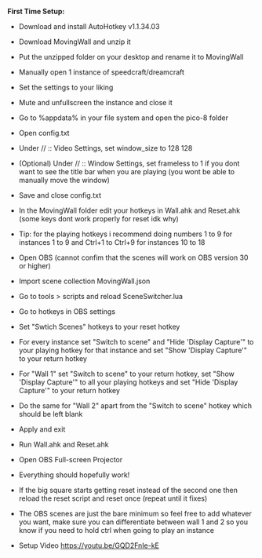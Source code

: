 **First Time Setup:**

- Download and install AutoHotkey v1.1.34.03

- Download MovingWall and unzip it

- Put the unzipped folder on your desktop and rename it to MovingWall

- Manually open 1 instance of speedcraft/dreamcraft

- Set the settings to your liking

- Mute and unfullscreen the instance and close it

- Go to %appdata% in your file system and open the pico-8 folder

- Open config.txt

- Under // :: Video Settings, set window_size to 128 128

- (Optional) Under // :: Window Settings, set frameless to 1 if you dont want to see the title bar when you are playing (you wont be able to manually move the window)

- Save and close config.txt

- In the MovingWall folder edit your hotkeys in Wall.ahk and Reset.ahk (some keys dont work properly for reset idk why)

- Tip: for the playing hotkeys i recommend doing numbers 1 to 9 for instances 1 to 9 and Ctrl+1 to Ctrl+9 for instances 10 to 18

- Open OBS (cannot confim that the scenes will work on OBS version 30 or higher)

- Import scene collection MovingWall.json

- Go to tools > scripts and reload SceneSwitcher.lua

- Go to hotkeys in OBS settings

- Set "Swtich Scenes" hotkeys to your reset hotkey

- For every instance set "Switch to scene" and "Hide 'Display Capture'" to your playing hotkey for that instance and set "Show 'Display Capture'" to your return hotkey

- For "Wall 1" set "Switch to scene" to your return hotkey, set "Show 'Display Capture'" to all your playing hotkeys and set "Hide 'Display Capture'" to your return hotkey

- Do the same for "Wall 2" apart from the "Switch to scene" hotkey which should be left blank

- Apply and exit

- Run Wall.ahk and Reset.ahk

- Open OBS Full-screen Projector

- Everything should hopefully work!

- If the big square starts getting reset instead of the second one then reload the reset script and reset once (repeat until it fixes)

- The OBS scenes are just the bare minimum so feel free to add whatever you want, make sure you can differentiate between wall 1 and 2 so you know if you need to hold ctrl when going to play an instance

- Setup Video https://youtu.be/GQD2FnIe-kE
